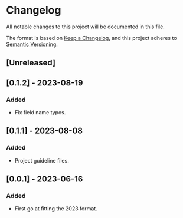 # Changelog
All notable changes to this project will be documented in this file.

The format is based on [Keep a Changelog](https://keepachangelog.com/en/1.0.0/),
and this project adheres to [Semantic Versioning](https://semver.org/spec/v2.0.0.html).

## [Unreleased]

## [0.1.2] - 2023-08-19
### Added
* Fix field name typos.

## [0.1.1] - 2023-08-08
### Added
* Project guideline files.

## [0.0.1] - 2023-06-16
### Added
* First go at fitting the 2023 format.
